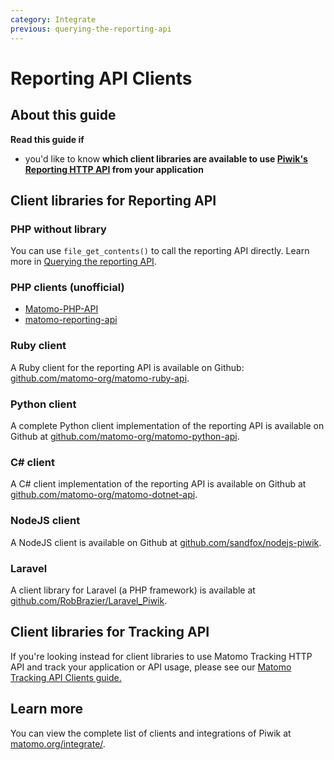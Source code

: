 ```yaml
---
category: Integrate
previous: querying-the-reporting-api
---
```

# Reporting API Clients

## About this guide

**Read this guide if**

* you'd like to know **which client libraries are available to use [Piwik's Reporting HTTP API](https://developer.matomo.org/guides/reporting-introduction) from your application**

## Client libraries for Reporting API

### PHP without library

You can use `file_get_contents()` to call the reporting API directly. Learn more in [Querying the reporting API](querying-the-reporting-api).

### PHP clients (unofficial)

- [Matomo-PHP-API](https://github.com/VisualAppeal/Matomo-PHP-API)
- [matomo-reporting-api](https://github.com/pfrenssen/matomo-reporting-api)

### Ruby client

A Ruby client for the reporting API is available on Github: [github.com/matomo-org/matomo-ruby-api](https://github.com/matomo-org/piwik-ruby-api).

### Python client

A complete Python client implementation of the reporting API is available on Github at [github.com/matomo-org/matomo-python-api](https://github.com/matomo-org/piwik-python-api).

### C# client

A C# client implementation of the reporting API is available on Github at [github.com/matomo-org/matomo-dotnet-api](https://github.com/matomo-org/piwik-dotnet-api).

### NodeJS client

A NodeJS client is available on Github at [github.com/sandfox/nodejs-piwik](https://github.com/sandfox/nodejs-piwik).

### Laravel

A client library for Laravel (a PHP framework) is available at [github.com/RobBrazier/Laravel_Piwik](https://github.com/RobBrazier/Laravel_Piwik).

## Client libraries for Tracking API

If you're looking instead for client libraries to use Matomo Tracking HTTP API and track your application or API usage, please see our [Matomo Tracking API Clients guide.](https://developer.matomo.org/guides/tracking-api-clients)


## Learn more

You can view the complete list of clients and integrations of Piwik at [matomo.org/integrate/](https://matomo.org/integrate/).
